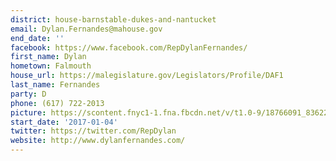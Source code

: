 ```yaml
---
district: house-barnstable-dukes-and-nantucket
email: Dylan.Fernandes@mahouse.gov
end_date: ''
facebook: https://www.facebook.com/RepDylanFernandes/
first_name: Dylan
hometown: Falmouth
house_url: https://malegislature.gov/Legislators/Profile/DAF1
last_name: Fernandes
party: D
phone: (617) 722-2013
picture: https://scontent.fnyc1-1.fna.fbcdn.net/v/t1.0-9/18766091_836222033209553_49364869875567918_n.jpg?_nc_cat=100&_nc_ht=scontent.fnyc1-1.fna&oh=7c7e3edad06c6762a97db3a0dfd0d5d9&oe=5C8CBA67
start_date: '2017-01-04'
twitter: https://twitter.com/RepDylan
website: http://www.dylanfernandes.com/
---
```

